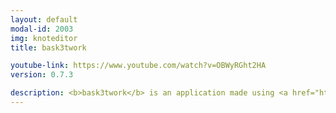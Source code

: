 ```yaml
---
layout: default
modal-id: 2003
img: knoteditor
title: bask3twork

youtube-link: https://www.youtube.com/watch?v=OBWyRGht2HA
version: 0.7.3

description: <b>bask3twork</b> is an application made using <a href="https://www.wxwidgets.org/" target="_blank">wxWidgets</a> and Daniel Isdell's <a href="http://clanbadge.com/" target="_blank">Celtic Knot Font</a>, to randomly generate Celtic knots. It is still in its early stage with more features being added, like different types of symmetry or wrapping around the borders. Portions of the knot can be edited, so you can make it exactly how you want!
---
```

